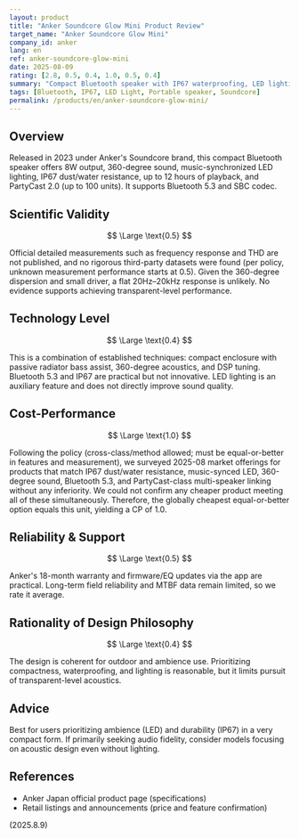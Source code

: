 ```yaml
---
layout: product
title: "Anker Soundcore Glow Mini Product Review"
target_name: "Anker Soundcore Glow Mini"
company_id: anker
lang: en
ref: anker-soundcore-glow-mini
date: 2025-08-09
rating: [2.8, 0.5, 0.4, 1.0, 0.5, 0.4]
summary: "Compact Bluetooth speaker with IP67 waterproofing, LED lighting, and PartyCast 2.0. Audio quality is size-limited, but CP is high as it is the cheapest option with this exact feature set."
tags: [Bluetooth, IP67, LED Light, Portable speaker, Soundcore]
permalink: /products/en/anker-soundcore-glow-mini/
---
```

## Overview

Released in 2023 under Anker's Soundcore brand, this compact Bluetooth speaker offers 8W output, 360-degree sound, music-synchronized LED lighting, IP67 dust/water resistance, up to 12 hours of playback, and PartyCast 2.0 (up to 100 units). It supports Bluetooth 5.3 and SBC codec.

## Scientific Validity

$$ \Large \text{0.5} $$

Official detailed measurements such as frequency response and THD are not published, and no rigorous third-party datasets were found (per policy, unknown measurement performance starts at 0.5). Given the 360-degree dispersion and small driver, a flat 20Hz–20kHz response is unlikely. No evidence supports achieving transparent-level performance.

## Technology Level

$$ \Large \text{0.4} $$

This is a combination of established techniques: compact enclosure with passive radiator bass assist, 360-degree acoustics, and DSP tuning. Bluetooth 5.3 and IP67 are practical but not innovative. LED lighting is an auxiliary feature and does not directly improve sound quality.

## Cost-Performance

$$ \Large \text{1.0} $$

Following the policy (cross-class/method allowed; must be equal-or-better in features and measurement), we surveyed 2025-08 market offerings for products that match IP67 dust/water resistance, music-synced LED, 360-degree sound, Bluetooth 5.3, and PartyCast-class multi-speaker linking without any inferiority. We could not confirm any cheaper product meeting all of these simultaneously. Therefore, the globally cheapest equal-or-better option equals this unit, yielding a CP of 1.0.

## Reliability & Support

$$ \Large \text{0.5} $$

Anker's 18-month warranty and firmware/EQ updates via the app are practical. Long-term field reliability and MTBF data remain limited, so we rate it average.

## Rationality of Design Philosophy

$$ \Large \text{0.4} $$

The design is coherent for outdoor and ambience use. Prioritizing compactness, waterproofing, and lighting is reasonable, but it limits pursuit of transparent-level acoustics.

## Advice

Best for users prioritizing ambience (LED) and durability (IP67) in a very compact form. If primarily seeking audio fidelity, consider models focusing on acoustic design even without lighting.

## References

- Anker Japan official product page (specifications)
- Retail listings and announcements (price and feature confirmation)

(2025.8.9)


